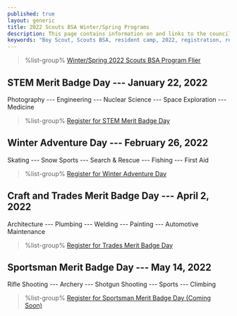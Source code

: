 ```yaml
---
published: true
layout: generic
title: 2022 Scouts BSA Winter/Spring Programs
description: This page contains information on and links to the council website to register for winter/spring 2022 programs at Camp Workcoeman.
keywords: "Boy Scout, Scouts BSA, resident camp, 2022, registration, reservation, winter/spring programs"
---
```


> %list-group%
> <a href="{{ site.url }}/pdf/2021/2022-winter-spring-programs.pdf" class="list-group-item">Winter/Spring 2022 Scouts BSA Program Flier</a>

## STEM Merit Badge Day --- January 22, 2022

Photography --- Engineering --- Nuclear Science --- Space Exploration --- Medicine

> %list-group%
> <a href="https://scoutingevent.com/066-53019" class="list-group-item">Register for STEM Merit Badge Day</a>

## Winter Adventure Day --- February 26, 2022

Skating --- Snow Sports --- Search & Rescue --- Fishing --- First Aid

> %list-group%
> <a href="https://scoutingevent.com/066-53021" class="list-group-item">Register for Winter Adventure Day</a>

## Craft and Trades Merit Badge Day --- April 2, 2022

Architecture --- Plumbing --- Welding --- Painting --- Automotive Maintenance

> %list-group%
> <a href="https://scoutingevent.com/066-53027" class="list-group-item">Register for Trades Merit Badge Day</a>

## Sportsman Merit Badge Day --- May 14, 2022

Rifle Shooting --- Archery --- Shotgun Shooting --- Sports --- Climbing

> %list-group%
> <a href="https://scoutingevent.com/" class="list-group-item">Register for Sportsman Merit Badge Day (Coming Soon)</a>

